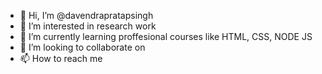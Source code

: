 - 👋 Hi, I’m @davendrapratapsingh
- 👀 I’m interested in research work
- 🌱 I’m currently learning proffesional courses like HTML, CSS, NODE JS
- 💞️ I’m looking to collaborate on 
- 📫 How to reach me

<!---
davendrapratapsingh/davendrapratapsingh is a ✨ special ✨ repository because its `README.md` (this file) appears on your GitHub profile.
You can click the Preview link to take a look at your changes.
--->
